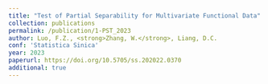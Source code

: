 ```yaml
---
title: "Test of Partial Separability for Multivariate Functional Data"
collection: publications
permalink: /publication/1-PST_2023
author: Luo, F.Z., <strong>Zhang, W.</strong>, Liang, D.C.
conf: 'Statistica Sinica'
year: 2023
paperurl: https://doi.org/10.5705/ss.202022.0370
additional: true
---
```

